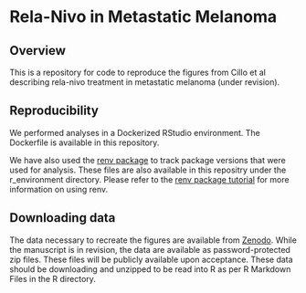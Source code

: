# Rela-Nivo in Metastatic Melanoma

## Overview 
This is a repository for code to reproduce the figures from Cillo et al describing rela-nivo treatment in metastatic melanoma (under revision). 

## Reproducibility
We performed analyses in a Dockerized RStudio environment. The Dockerfile is available in this repository. 

We have also used the [renv package](https://rstudio.github.io/renv/) to track package versions that were used for analysis. These files are also available in this repositry under the r_environment directory. Please refer to the [renv package tutorial](https://rstudio.github.io/renv/articles/renv.html) for more information on using renv. 

## Downloading data
The data necessary to recreate the figures are available from [Zenodo](https://zenodo.org/uploads/10223746). While the manuscript is in revision, the data are available as password-protected zip files. These files will be publicly available upon acceptance. These data should be downloading and unzipped to be read into R as per R Markdown Files in the R directory.

